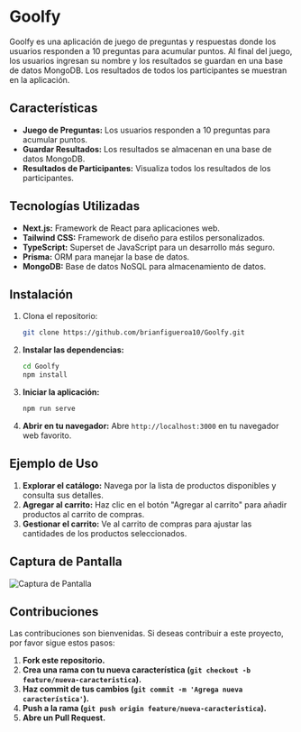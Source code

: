 # Goolfy

Goolfy es una aplicación de juego de preguntas y respuestas donde los usuarios responden a 10 preguntas para acumular puntos. Al final del juego, los usuarios ingresan su nombre y los resultados se guardan en una base de datos MongoDB. Los resultados de todos los participantes se muestran en la aplicación.

## Características

- **Juego de Preguntas:** Los usuarios responden a 10 preguntas para acumular puntos.
- **Guardar Resultados:** Los resultados se almacenan en una base de datos MongoDB.
- **Resultados de Participantes:** Visualiza todos los resultados de los participantes.

## Tecnologías Utilizadas

- **Next.js:** Framework de React para aplicaciones web.
- **Tailwind CSS:** Framework de diseño para estilos personalizados.
- **TypeScript:** Superset de JavaScript para un desarrollo más seguro.
- **Prisma:** ORM para manejar la base de datos.
- **MongoDB:** Base de datos NoSQL para almacenamiento de datos.

## Instalación

1. Clona el repositorio:

   ```bash
   git clone https://github.com/brianfigueroa10/Goolfy.git
    ```

2. **Instalar las dependencias:**

    ```bash
    cd Goolfy
    npm install
    ```

3. **Iniciar la aplicación:**

    ```bash
    npm run serve
    ```

4. **Abrir en tu navegador:** Abre `http://localhost:3000` en tu navegador web favorito.

## Ejemplo de Uso

1. **Explorar el catálogo:** Navega por la lista de productos disponibles y consulta sus detalles.
2. **Agregar al carrito:** Haz clic en el botón "Agregar al carrito" para añadir productos al carrito de compras.
3. **Gestionar el carrito:** Ve al carrito de compras para ajustar las cantidades de los productos seleccionados.

## Captura de Pantalla

![Captura de Pantalla](https://res.cloudinary.com/dv4ukplcm/image/upload/f_auto,q_auto/v1/proyects/vszb6vt8mohgl9c7r2g0)

## Contribuciones

Las contribuciones son bienvenidas. Si deseas contribuir a este proyecto, por favor sigue estos pasos:

1. **Fork este repositorio.**
2. **Crea una rama con tu nueva característica (`git checkout -b feature/nueva-caracteristica`).**
3. **Haz commit de tus cambios (`git commit -m 'Agrega nueva característica'`).**
4. **Push a la rama (`git push origin feature/nueva-caracteristica`).**
5. **Abre un Pull Request.**
